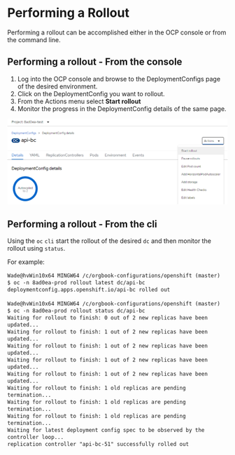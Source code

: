 # Performing a Rollout

Performing a rollout can be accomplished either in the OCP console or from the command line.

## Performing a rollout - From the console

1. Log into the OCP console and browse to the DeploymentConfigs page of the desired environment.
2. Click on the DeploymentConfig you want to rollout.
3. From the Actions menu select **Start rollout**
4. Monitor the progress in the DeploymentConfig details of the same page.

![rollout](./images/api-rollout.png)

## Performing a rollout - From the cli

Using the `oc` `cli` start the rollout of the desired `dc` and then monitor the rollout using `status`.

For example:
```
Wade@hvWin10x64 MINGW64 /c/orgbook-configurations/openshift (master)
$ oc -n 8ad0ea-prod rollout latest dc/api-bc
deploymentconfig.apps.openshift.io/api-bc rolled out

Wade@hvWin10x64 MINGW64 /c/orgbook-configurations/openshift (master)
$ oc -n 8ad0ea-prod rollout status dc/api-bc
Waiting for rollout to finish: 0 out of 2 new replicas have been updated...
Waiting for rollout to finish: 1 out of 2 new replicas have been updated...
Waiting for rollout to finish: 1 out of 2 new replicas have been updated...
Waiting for rollout to finish: 1 out of 2 new replicas have been updated...
Waiting for rollout to finish: 1 out of 2 new replicas have been updated...
Waiting for rollout to finish: 1 old replicas are pending termination...
Waiting for rollout to finish: 1 old replicas are pending termination...
Waiting for rollout to finish: 1 old replicas are pending termination...
Waiting for latest deployment config spec to be observed by the controller loop...
replication controller "api-bc-51" successfully rolled out
```


